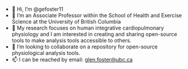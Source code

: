 - 👋 Hi, I’m @gefoster11
- 👀 I’m an Associate Professor within the School of Health and Exercise Science at the University of British Columbia
- 🌱 My research focuses on human integrative cardiopulmonary physiology and I am interested in creating and sharing open-source tools to make analysis tools accessible to others.
- 💞️ I’m looking to collaborate on a repository for open-source physiological analysis tools.
- 📫 I can be reached by email: glen.foster@ubc.ca

<!---
gefoster11/gefoster11 is a ✨ special ✨ repository because its `README.md` (this file) appears on your GitHub profile.
You can click the Preview link to take a look at your changes.
--->
